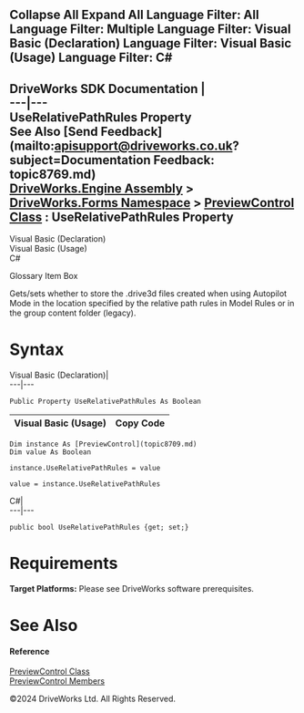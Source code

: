        

 Collapse All Expand All  Language Filter: All  Language Filter: Multiple  Language Filter: Visual Basic (Declaration) Language Filter: Visual Basic (Usage) Language Filter: C#  
---  
DriveWorks SDK Documentation  |   
---|---  
UseRelativePathRules Property   
See Also [Send Feedback](mailto:apisupport@driveworks.co.uk?subject=Documentation Feedback: topic8769.md)  
[DriveWorks.Engine Assembly](topic2156.md) > [DriveWorks.Forms Namespace](topic7266.md) > [PreviewControl Class](topic8709.md) : UseRelativePathRules Property  
---  
  
Visual Basic (Declaration)    
Visual Basic (Usage)    
C# 

Glossary Item Box

Gets/sets whether to store the .drive3d files created when using Autopilot Mode in the location specified by the relative path rules in Model Rules or in the group content folder (legacy). 

# Syntax

Visual Basic (Declaration)|   
---|---  
      
    
    Public Property UseRelativePathRules As Boolean  
  
Visual Basic (Usage)| Copy Code  
---|---  
      
    
    Dim instance As [PreviewControl](topic8709.md)
    Dim value As Boolean
     
    instance.UseRelativePathRules = value
     
    value = instance.UseRelativePathRules  
  
C#|   
---|---  
      
    
    public bool UseRelativePathRules {get; set;}  
  
# Requirements

**Target Platforms:** Please see DriveWorks software prerequisites.

# See Also

#### Reference

[PreviewControl Class](topic8709.md)   
[PreviewControl Members](topic8710.md)

©2024 DriveWorks Ltd. All Rights Reserved.
